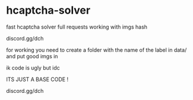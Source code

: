 # hcaptcha-solver
fast hcaptcha solver full requests working with imgs hash

discord.gg/dch

for working you need to create a folder with the name of the label in data/ and put good imgs in 



ik code is ugly but idc

ITS JUST A BASE CODE !

discord.gg/dch
